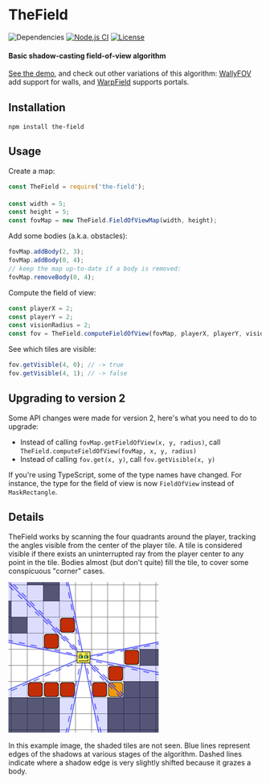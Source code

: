# TheField

![Dependencies](https://img.shields.io/badge/dependencies-1-green.svg)
[![Node.js CI](https://github.com/sbj42/the-field/workflows/Node.js%20CI/badge.svg)](https://github.com/sbj42/the-field/actions?query=workflow%3A%22Node.js+CI%22)
[![License](https://img.shields.io/github/license/sbj42/the-field.svg)](https://github.com/sbj42/the-field)

#### Basic shadow-casting field-of-view algorithm

[See the demo](https://sbj42.github.io/projects/the-field-demo/www/), and check out other variations of this algorithm: [WallyFOV](https://github.com/sbj42/wally-fov) add support for walls, and [WarpField](https://github.com/sbj42/warp-field) supports portals.

## Installation

~~~
npm install the-field
~~~

## Usage

Create a map:
```js
const TheField = require('the-field');

const width = 5;
const height = 5;
const fovMap = new TheField.FieldOfViewMap(width, height);
```

Add some bodies (a.k.a. obstacles):
```js
fovMap.addBody(2, 3);
fovMap.addBody(0, 4);
// keep the map up-to-date if a body is removed:
fovMap.removeBody(0, 4);
```

Compute the field of view:
```js
const playerX = 2;
const playerY = 2;
const visionRadius = 2;
const fov = TheField.computeFieldOfView(fovMap, playerX, playerY, visionRadius);
```

See which tiles are visible:
```js
fov.getVisible(4, 0); // -> true
fov.getVisible(4, 1); // -> false
```

## Upgrading to version 2

Some API changes were made for version 2, here's what you need to do to upgrade:

* Instead of calling `fovMap.getFieldOfView(x, y, radius)`, call `TheField.computeFieldOfView(fovMap, x, y, radius)`
* Instead of calling `fov.get(x, y)`, call `fov.getVisible(x, y)`

If you're using TypeScript, some of the type names have changed.  For instance, the type for the field of view is now `FieldOfView` instead of `MaskRectangle`.

## Details

TheField works by scanning the four quadrants around the player, tracking the angles visible from the center of the player tile.  A tile is considered visible if there exists an uninterrupted ray from the player center to any point in the tile.  Bodies almost (but don't quite) fill the tile, to cover some conspicuous "corner" cases.

![Example Image](https://raw.githubusercontent.com/sbj42/the-field/master/img/example2.png)

In this example image, the shaded tiles are not seen.  Blue lines represent edges of the shadows at various stages of the algorithm.  Dashed lines indicate where a shadow edge is very slightly shifted because it grazes a body.
